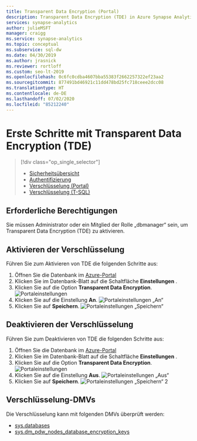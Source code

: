 ```yaml
---
title: Transparent Data Encryption (Portal)
description: Transparent Data Encryption (TDE) in Azure Synapse Analytics
services: synapse-analytics
author: julieMSFT
manager: craigg
ms.service: synapse-analytics
ms.topic: conceptual
ms.subservice: sql-dw
ms.date: 04/30/2019
ms.author: jrasnick
ms.reviewer: rortloff
ms.custom: seo-lt-2019
ms.openlocfilehash: 0c6fc0cdba4607bba55383f2662257322ef23aa2
ms.sourcegitcommit: 877491bd46921c11dd478bd25fc718ceee2dcc08
ms.translationtype: HT
ms.contentlocale: de-DE
ms.lasthandoff: 07/02/2020
ms.locfileid: "85212240"
---
```

# <a name="get-started-with-transparent-data-encryption-tde"></a>Erste Schritte mit Transparent Data Encryption (TDE)

> [!div class="op_single_selector"]
>
> * [Sicherheitsübersicht](sql-data-warehouse-overview-manage-security.md)
> * [Authentifizierung](sql-data-warehouse-authentication.md)
> * [Verschlüsselung (Portal)](sql-data-warehouse-encryption-tde.md)
> * [Verschlüsselung (T-SQL)](sql-data-warehouse-encryption-tde-tsql.md)

## <a name="required-permissions"></a>Erforderliche Berechtigungen

Sie müssen Administrator oder ein Mitglied der Rolle „dbmanager“ sein, um Transparent Data Encryption (TDE) zu aktivieren.

## <a name="enabling-encryption"></a>Aktivieren der Verschlüsselung

Führen Sie zum Aktivieren von TDE die folgenden Schritte aus:

1. Öffnen Sie die Datenbank im [Azure-Portal](https://portal.azure.com)
2. Klicken Sie im Datenbank-Blatt auf die Schaltfläche **Einstellungen** .
3. Klicken Sie auf die Option **Transparent Data Encryption**. ![Portaleinstellungen](./media/sql-data-warehouse-security-tde/sql-data-warehouse-security-tde-portal-settings.png)
4. Klicken Sie auf die Einstellung **An**. ![Portaleinstellungen „An“](./media/sql-data-warehouse-security-tde/sql-data-warehouse-security-tde-portal-settings-on.png)
5. Klicken Sie auf **Speichern**.
   ![Portaleinstellungen „Speichern“](./media/sql-data-warehouse-security-tde/sql-data-warehouse-security-tde-portal-settings-save.png)  

## <a name="disabling-encryption"></a>Deaktivieren der Verschlüsselung

Führen Sie zum Deaktivieren von TDE die folgenden Schritte aus:

1. Öffnen Sie die Datenbank im [Azure-Portal](https://portal.azure.com)
2. Klicken Sie im Datenbank-Blatt auf die Schaltfläche **Einstellungen** .
3. Klicken Sie auf die Option **Transparent Data Encryption**. ![Portaleinstellungen](./media/sql-data-warehouse-security-tde/sql-data-warehouse-security-tde-portal-settings.png)
4. Klicken Sie auf die Einstellung **Aus**. ![Portaleinstellungen „Aus“](./media/sql-data-warehouse-security-tde/sql-data-warehouse-security-tde-portal-settings-off.png)
5. Klicken Sie auf **Speichern**.
   ![Portaleinstellungen „Speichern“ 2](./media/sql-data-warehouse-security-tde/sql-data-warehouse-security-tde-portal-settings-save2.png)  

## <a name="encryption-dmvs"></a>Verschlüsselung-DMVs

Die Verschlüsselung kann mit folgenden DMVs überprüft werden:

* [sys.databases](/sql/relational-databases/system-catalog-views/sys-databases-transact-sql?toc=/azure/synapse-analytics/sql-data-warehouse/toc.json&bc=/azure/synapse-analytics/sql-data-warehouse/breadcrumb/toc.json&view=azure-sqldw-latest)
* [sys.dm_pdw_nodes_database_encryption_keys](/sql/relational-databases/system-dynamic-management-views/sys-dm-pdw-nodes-database-encryption-keys-transact-sql?toc=/azure/synapse-analytics/sql-data-warehouse/toc.json&bc=/azure/synapse-analytics/sql-data-warehouse/breadcrumb/toc.json&view=azure-sqldw-latest)
